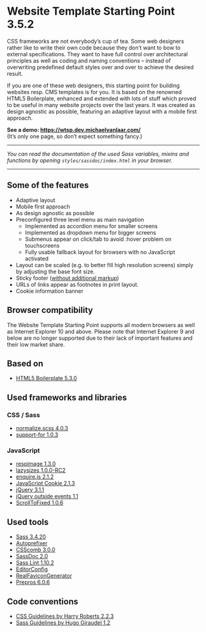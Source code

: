 # Website Template Starting Point 3.5.2

CSS frameworks are not everybody’s cup of tea. Some web designers rather like to write their own code because they don’t want to bow to external specifications. They want to have full control over architectural principles as well as coding and naming conventions – instead of overwriting predefined default styles over and over to achieve the desired result.

If you are one of these web designers, this starting point for building websites resp. CMS templates is for you. It is based on the renowned HTML5 Boilerplate, enhanced and extended with lots of stuff which proved to be useful in many website projects over the last years. It was created as design agnostic as possible, featuring an adaptive layout with a mobile first approach.

**See a demo: <https://wtsp.dev.michaelvanlaar.com/>**  
(It’s only one page, so don’t expect something fancy.)

----

*You can read the documentation of the used Sass variables, mixins and functions by opening `styles/sassdoc/index.html` in your browser.*

----

## Some of the features

* Adaptive layout
* Mobile first approach
* As design agnostic as possible
* Preconfigured three level menu as main navigation
  * Implemented as accordion menu for smaller screens
  * Implemented as dropdown menu for bigger screens
  * Submenus appear on click/tab to avoid :hover problem on touchscreens
  * Fully usable fallback layout for browsers with no JavaScript activated
* Layout can be scaled (e.g. to better fill high resolution screens) simply by adjusting the base font size.
* Sticky footer ([without additional markup](https://css-tricks.com/couple-takes-sticky-footer/#article-header-id-3))
* URLs of links appear as footnotes in print layout.
* Cookie information banner

## Browser compatibility

The Website Template Starting Point supports all modern browsers as well as Internet Explorer 10 and above. Please note that Internet Explorer 9 and below are no longer supported due to their lack of important features and their low market share.

## Based on

* [HTML5 Boilerplate 5.3.0](http://html5boilerplate.com/)

## Used frameworks and libraries

### CSS / Sass

* [normalize.scss 4.0.3](https://github.com/JohnAlbin/normalize-scss)
* [support-for 1.0.3](https://github.com/JohnAlbin/support-for)

### JavaScript

* [respimage 1.3.0](https://github.com/aFarkas/respimage)
* [lazysizes 1.0.0-RC2](https://github.com/aFarkas/lazysizes)
* [enquire.js 2.1.2](https://github.com/WickyNilliams/enquire.js)
* [JavaScript Cookie 2.1.3](https://github.com/js-cookie/js-cookie)
* [jQuery 3.1.1](http://jquery.com/)
* [jQuery outside events 1.1](https://github.com/cowboy/jquery-outside-events)
* [ScrollToFixed 1.0.6](https://github.com/bigspotteddog/ScrollToFixed)

## Used tools

* [Sass 3.4.20](http://sass-lang.com/)
* [Autoprefixer](https://github.com/postcss/autoprefixer)
* [CSScomb 3.0.0](http://csscomb.com/)
* [SassDoc 2.0](http://sassdoc.com/)
* [Sass Lint 1.10.2](https://github.com/sasstools/sass-lint/)
* [EditorConfig](http://editorconfig.org/)
* [RealFaviconGenerator](http://realfavicongenerator.net/)
* [Prepros 6.0.6](https://prepros.io/)

## Code conventions

* [CSS Guidelines by Harry Roberts 2.2.3](http://cssguidelin.es/)
* [Sass Guidelines by Hugo Giraudel 1.2](http://sass-guidelin.es/)
